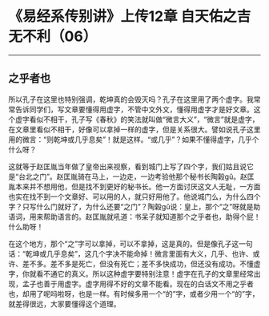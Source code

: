 # 《易经系传别讲》上传12章 自天佑之吉无不利（06）

------

## 之乎者也

所以孔子在这里也特别强调，乾坤真的会毁灭吗？孔子在这里用了两个虚字。我常常告诉同学们，写文章要懂得用虚字，不管中文外文，懂得用虚字才是好文章。这个虚字看似不相干，孔子写《春秋》的笑法就叫做“微言大义”，“微言”就是虚字，在文章里看似不相干，好像可以拿掉一样的虚字，但是关系很大。譬如说孔子这里用的微言：“则乾坤或几乎息矣”！就是这样。“或几乎”？如果不懂得虚字，几乎个什么呀？

这就等于赵匡胤当年做了皇帝出来视察，看到城门上写了四个字，我们姑且说它是“台北之门”。赵匡胤骑在马上，一边走，一边考验他那个秘书长陶榖gǔ。赵匡胤本来并不想用他，但是找不到更好的秘书长。他一方面讨厌这文人无耻，一方面也实在找不到一个文章好、可以用的人，就只好用他了。他说城门么，为什么四个字？只写什么门就好了，为什么还要“之门”？陶榖gǔ说：皇上，那个“之”呀就是助语词，用来帮助语言的。赵匡胤就吼道：书呆子就知道那个之乎者也，助得个屁！什么助呀！

在这个地方，那个“之”字可以拿掉，可以不拿掉，这是真的。但是像孔子这一句话：“乾坤或几乎息矣”，这几个字决不能命掉！微言里面有大义，几乎、也许、或许、差不多。差不多是死亡，但没有死亡；差不多快成功，但还没有成功。不懂虚字，你就看不通它的真义。所以这种虚字要特别注意！虚字在孔子的文章里经常出现，孟子也善于用虚字。虚字用得不好的文章不能看。现在的白话文不用之乎者也，却用了呢吗啦呀，也是一样。有时候多用一个“的”字，或者少用一个“的”字，就差得很远，大家要懂得这个道理。